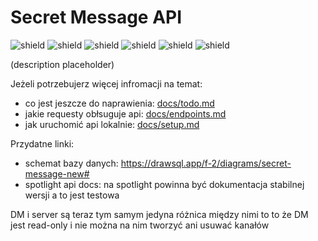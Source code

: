 # Secret Message API
![shield](https://img.shields.io/github/repo-size/Secret-Message/server-api) ![shield](https://img.shields.io/github/v/release/Secret-Message/server-api?color=red&label=Latest%20version%3A) ![shield](https://img.shields.io/github/commits-since/Secret-Message/server-api/latest) ![shield](https://img.shields.io/maintenance/yes/2021) ![shield](https://img.shields.io/badge/License-CC%20BY--NC--ND%204.0-important) ![shield](https://img.shields.io/badge/Supported%20platforms%3A%20-Windows%20%7C%20MacOS%20%7C%20Linux%20%7C%20Ubuntu-informational)

(description placeholder)

Jeżeli potrzebujerz więcej infromacji na temat:
- co jest jeszcze do naprawienia: [docs/todo.md](./docs/todo.md)
- jakie requesty obłsuguje api: [docs/endpoints.md](./docs/endpoints.md)
- jak uruchomić api lokalnie: [docs/setup.md](./docs/setup.md)

Przydatne linki:
- schemat bazy danych: https://drawsql.app/f-2/diagrams/secret-message-new#
- spotlight api docs: na spotlight powinna być dokumentacja stabilnej wersji a to jest testowa 

DM i server są teraz tym samym jedyna różnica między nimi to to że DM jest read-only i nie można na nim tworzyć ani usuwać kanałów
